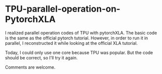 # TPU-parallel-operation-on-PytorchXLA
I realized parallel operation codes of TPU with pytorchXLA. The basic code is the same as the official pytorch tutorial. However, in order to run it in parallel, I reconstructed it while looking at the official XLA tutorial.


Today, I could only use one core because TPU was popular. But the code should be correct, so I'll try it again.

Comments are welcome.
